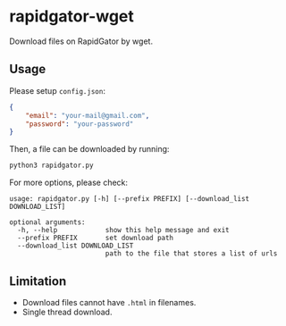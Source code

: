 # rapidgator-wget

Download files on RapidGator by wget.

## Usage

Please setup `config.json`:

```json
{
    "email": "your-mail@gmail.com",
    "password": "your-password"
}
```


Then, a file can be downloaded by running:

```bash
python3 rapidgator.py
```

For more options, please check:

```
usage: rapidgator.py [-h] [--prefix PREFIX] [--download_list DOWNLOAD_LIST]

optional arguments:
  -h, --help            show this help message and exit
  --prefix PREFIX       set download path
  --download_list DOWNLOAD_LIST
                        path to the file that stores a list of urls
```

## Limitation

-   Download files cannot have `.html` in filenames.
-   Single thread download.

